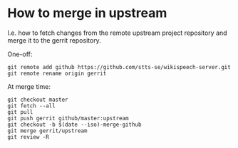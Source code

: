 # How to merge in upstream

I.e. how to fetch changes from the remote upstream project repository and merge it to the gerrit repository.

One-off:
```
git remote add github https://github.com/stts-se/wikispeech-server.git
git remote rename origin gerrit
```

At merge time:
```
git checkout master
git fetch --all
git pull
git push gerrit github/master:upstream
git checkout -b $(date --iso)-merge-github
git merge gerrit/upstream
git review -R
```

